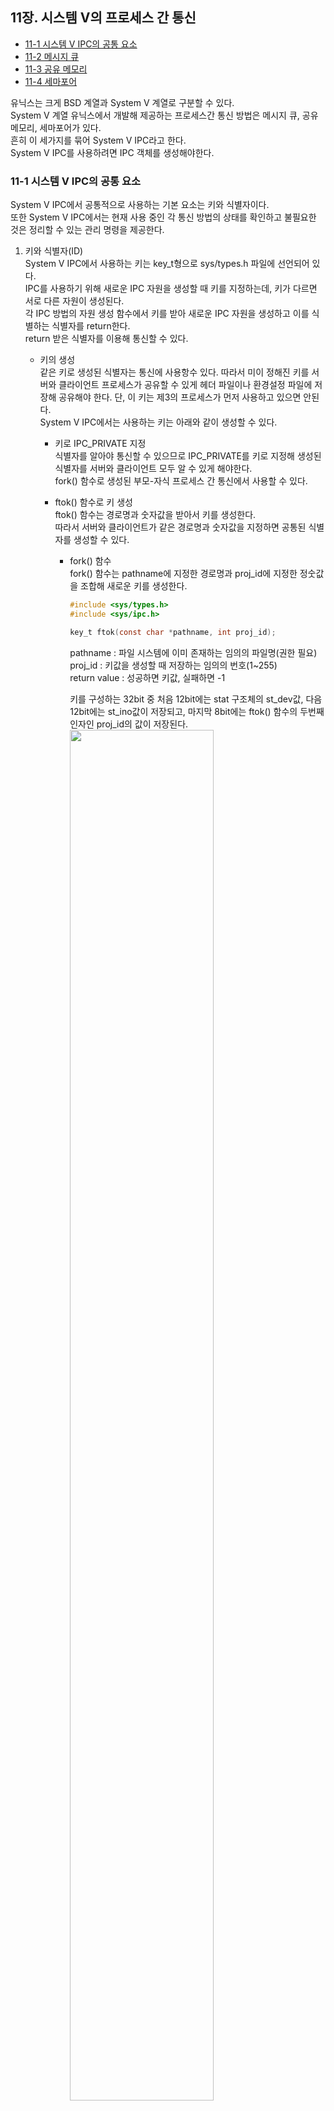  ## 11장. **시스템 V의 프로세스 간 통신**

  * [11-1 시스템 V IPC의 공통 요소](#11-1-시스템-v-ipc의-공통-요소)
  * [11-2 메시지 큐](#11-2-메시지-큐)
  * [11-3 공유 메모리](#11-3-공유-메모리)
  * [11-4 세마포어](#11-4-세마포어)  

  유닉스는 크게 BSD 계열과 System V 계열로 구분할 수 있다.  
  System V 계열 유닉스에서 개발해 제공하는 프로세스간 통신 방법은 메시지 큐, 공유 메모리, 세마포어가 있다.  
  흔히 이 세가지를 묶어 System V IPC라고 한다.  
  System V IPC를 사용하려면 IPC 객체를 생성해야한다.

### 11-1 시스템 V IPC의 공통 요소  
  System V IPC에서 공통적으로 사용하는 기본 요소는 키와 식별자이다.  
  또한 System V IPC에서는 현재 사용 중인 각 통신 방법의 상태를 확인하고 불필요한 것은 정리할 수 있는 관리 명령을 제공한다.

  1. 키와 식별자(ID)  
    System V IPC에서 사용하는 키는 key_t형으로 sys/types.h 파일에 선언되어 있다.  
    IPC를 사용하기 위해 새로운 IPC 자원을 생성할 때 키를 지정하는데, 키가 다르면 서로 다른 자원이 생성된다.  
    각 IPC 방법의 자원 생성 함수에서 키를 받아 새로운 IPC 자원을 생성하고 이를 식별하는 식별자를 return한다.  
    return 받은 식별자를 이용해 통신할 수 있다.  

      * 키의 생성  
        같은 키로 생성된 식별자는 통신에 사용항수 있다. 
        따라서 미이 정해진 키를 서버와 클라이언트 프로세스가 공유할 수 있게 헤더 파일이나 환경설정 파일에 저장해 공유해야 한다.
        단, 이 키는 제3의 프로세스가 먼저 사용하고 있으면 안된다.  
        System V IPC에서는 사용하는 키는 아래와 같이 생성할 수 있다.  
        
        * 키로 IPC_PRIVATE 지정  
          식별자를 알아야 통신할 수 있으므로 IPC_PRIVATE를 키로 지정해 생성된 식별자를 서버와 클라이언트 모두 알 수 있게 해야한다.  
          fork() 함수로 생성된 부모-자식 프로세스 간 통신에서 사용할 수 있다.  
        
        * ftok() 함수로 키 생성  
          ftok() 함수는 경로명과 숫자값을 받아서 키를 생성한다.  
          따라서 서버와 클라이언트가 같은 경로명과 숫자값을 지정하면 공통된 식별자를 생성할 수 있다.

          * fork() 함수  
            fork() 함수는 pathname에 지정한 경로명과 proj_id에 지정한 정숫값을 조합해 새로운 키를 생성한다.  
            ``` c
            #include <sys/types.h>
            #include <sys/ipc.h>

            key_t ftok(const char *pathname, int proj_id);
            ```
            pathname : 파일 시스템에 이미 존재하는 임의의 파일명(권한 필요)  
            proj_id : 키값을 생성할 때 저장하는 임의의 번호(1~255)  
            return value : 성공하면 키값, 실패하면 -1  

            키를 구성하는 32bit 중 처음 12bit에는 stat 구조체의 st_dev값, 다음 12bit에는 st_ino값이 저장되고, 마지막 8bit에는 ftok() 함수의 두번째 인자인 proj_id의 값이 저장된다.  
            <img src="../image/11.Communication_in_SystemV/key_value_structure.png" width="75%">  

  2. IPC 공통 구조체  
    System V IPC를 사용하기 위해 해당 IPc의 자원을 생성하면 IPC 공통 구조체가 정의된다.  
    System V IPC에서 공통으로 사용하는 IPC 공통 구조체는 sys/ipc.h 파일에 정의되어 있으며, 리눅스에서는 이전 시스템과의 호환성을 위해 이 구조체를 유지하고 있다.  
    *주의!  
    IPC 구조체는 사용이 끝나면 반드시 프로그램 안에서 삭제해야 한다.  
    IPC 구조체를 삭제하지 않으면 계속 남아 있게 된다.  
    그런데 시스템에서 제공 가능한 IPC 구조체의 총 개수가 한정되어 있으므로, 사용하지 않는 IPC 구조체가 계속 남아 있으면 시스템 자원을 낭비하게 되고, IPC를 사용해야하는 프로세스가 사용하지 못하게 될수도 있다.*
      ``` c
      struct ipc_perm {
        key_t _key;
        uid_t uid;
        gid_t gid;
        uid_t cuid;
        gid_t cgid;
        unsigned short mode;
        unsigned short _seq;
      };
      ```
      _key : 키 값  
      uid : 구조체의 소유자 ID  
      gid : 구조체의 소유 그룹 ID  
      cuid : 구조체를 생성한 소유자 ID  
      cgid : 구조체를 생성한 그룹 ID  
      mode : 구조체에 대한 접근 권한  
      _seq : 일련번호

  3. System V IPC 정보 검색  
    System V IPC의 정보를 검색하고 현재 상태를 확인하는 명령은 `ipcs`다.  
    `ipcs` 명령을 사용하는 동안에도 IPC의 상태가 변경될 수 있다.  
    `ipcs` 명령은 검색하는 순간의 정확성만 보장한다.  

      * ipcs 명령의 기본 형식  
        ```
        ipcs [-ihVmqsaclptu]
        ```
      1. 기본 옵션
        
        |옵션|설명|
        |:--:|--|
        |-i id|특정 id에 대한 정보 출력</br> -m, -q, -s 중 하나와 결합해 사용한다.|
        |-h|도움말 출력|
        |-v|버전 정보 출력|
        
      2. 지원 옵션

        |옵션|설명|
        |:--:|--|
        |-m|공유 메모리 정보 검색|
        |-q|메시지 큐 정보 검색|
        |-s|세마포어 정보 검색|
        |-a|공유 메모리, 메시지 큐, 세마포어 정보를 전부 검색(default)|
        
      3. 출력 옵션
        출력 옵션은 하나만 지정
        
        |옵션|설명|
        |:--:|--|
        |-c|IPC 자원을 생성한 사용자와 소유자 정보 출력|
        |-l|사용할수 있는 공유 메모리, 메시지 큐, 세마포어읜 제한값 출력|
        |-p|자원의 생성자와 마지막 운영자의 PID 출력|
        |-t|시간 정보 출력|
        |-u|요약 정보 출력|

      4. 표현 형식  
        -l 옵션에서만 적용

        |옵션|설명|
        |:--:|--|
        |-b|크기 정보를 byte 단위로 출력|
        |--human|크기 정보를 사용자가 읽기 편한 형식으로 출력|

  4. System V IPC 자원의 생성과 삭제  
    System V IPC 자원을 명령으로 `ipcmk` 명령을 사용하고, 불필요한 IPC 자원을 삭제할 때는 `ipcrm` 명령을 사용한다.  

      * ipcmk 명령    
        ```
        ipcmk [options]
        ```
        |옵션|설명|
        |:--:|--|
        |-M size|size에 지정한 byte 크기로 공유 메모리 생성</br>KB, MB, GB 단위 사용|
        |-Q|메시지 큐를 생성|
        |-s number|number에 지정한 개수의 요소를 갖는 세마포어 생성|
        |-p mode|자원의 접근 권한 지정(default: 0644)|
        
      * ipcrm 명령  
        ```
        ipcrm [options]
        ```
        |옵션|설명|
        |:--:|--|
        |-a|모든 자원 제거|
        |-M shmkey|shmkey로 생성한 공유 메모리의 마지막 연결이 헤제된 뒤 공유 메모리 제거|
        |-m shmid|shmid로 지정한 공유 메모리 삭제</br>공유 메모리에 대한 마지막 헤제 동작 이후 관련된 메모리 세그먼트가 제거됨|
        |-Q msgkey|msgkey로 생성한 메시지 큐 제거|
        |-q msgid|msgid로 지정한 메시지 큐 삭제|
        |-S semkey|semkey로 생성한 세마포어 삭제|
        |-s semid|semid로 지정한 세마포어 삭제|

### 11-2 메시지 큐  
  메시지 큐는 파이프와 유사하다.  
  하지만 **파이프는 스트림 기반** 으로 동작하고, **메시지 큐는 메시지(or 패킷)** 단위로 동작한다.  
  각 메시지의 최대 크기는 제한되어 있으며, 수신 프로세스는 메시지 유형을 선택해 메시지를 받는다.

  * 메시지 큐로 식별자 생성  
    메시지 큐와 IPC 구조체가 새로 생성되는 경우는 두가지이다.  
      1. key가 IPC_PRIVATE이다.  
      2. key가 IPC_PRIVATE이 아니며, key에 지정한 식별자와 관련된 다른 메시지 큐가 없고 msgflg에 IPC_CREAT가 설정되어있다.  
    ``` c
    #include <sys/types.h>
    #include <sys/ipc.h>
    #include <sys/msg.h>

    int msgget(key_t key, int msgflg);
    ```
    key : 메시지 큐를 식별하는 키  
    msgflg : 메시지 큐의 속성을 설정하는 플래그(IPC_CREAT, IPC_EXCL)  
    return value : 성공하면 메시지 큐 식별자, 실패하면 -1  

    |옵션|설명|
    |:--:|--|
    |IPC_CREAT|새로운 키면 식별자를 새로 생성|
    |IPC_EXCL|이미 존재하는 키면 오류가 발생|

    식별자가 리턴할떄 메시지 큐구조체의 값은 다음과 같이 설정된다.  
      * msg_perm.cuid, msg_perm.uid : 함수를 호출한 프로세스의 유효 사용자 ID  
      * msg_perm.cgid, msg_perm.gid : 함수를 호출한 프로세스의 유효 그룹 ID  
      * msg_perm.mode : msgflg 값의 하위 9비트
      * msg_stime, msg_rtime, msg_qnum, msg_lspid, msg_lrpid : 0  
      * msg_ctime : 현재 시간
      * msg_qbytes : 시스템 제한값

    * [메시지 큐의 정보 구조체](#참고-메시지-큐의-정보-구조체)


### 11-3 공유 메모리  

### 11-4 세마포어  

##### (참고) 메시지 큐의 정보 구조체  
``` c
#include <sys/msg.h>

struct msqid_ds { 
  struct ipc_perm msg_perm;
  time_t          msg_stime;
  time_t          msg_rtime;
  time_t          msg_ctime;
  unsigned long   __msg_cbytes;
  msgqnum_t       msg_qnum;
  msglen_t        msg_qbytes;
  pid_t           msg_lspid;
  pid_t           msg_lrpid;
};
```
msg_perm : IPC 공통 구조체  
msg_stime : 마지막으로 메시지를 보낸 시간  
msg_rtime : 마지막으로 메시지를 읽은 시간  
msg_ctime : 마지막으로 메시지 큐의 권한을 바꾼 시간  
__msg_cbytes : 현재 메시지 큐에 있는 메시지의 총 byte 수  
msg_qnum : 메시지 큐에 있는 메시지의 갯수  
msg_qbytes : 메시지 큐의 최대 크기(byte)  
msg_lspid : 마지막으로 메시지를 보낸 프로세스의 PID  
msg_lrpid : 마지막으로 메시지를 읽은 프로세스의 PID  